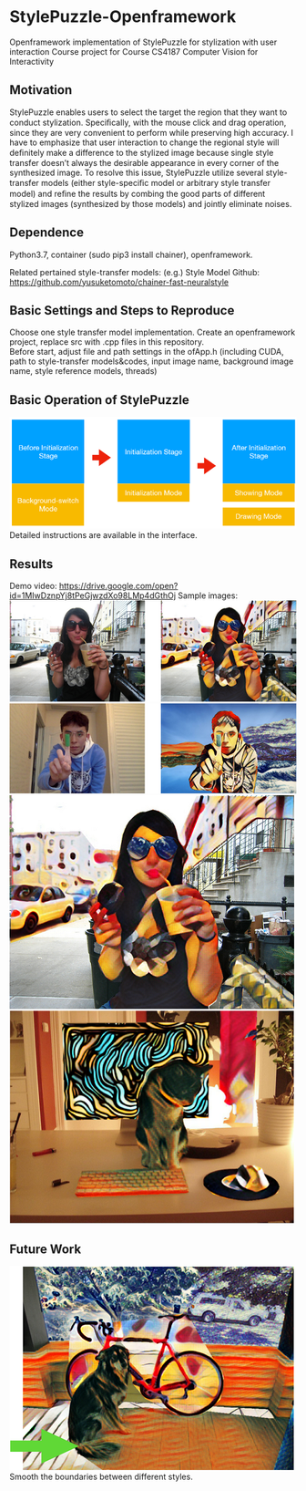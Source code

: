 # StylePuzzle-Openframework
Openframework implementation of StylePuzzle for stylization with user interaction
Course project for Course CS4187 Computer Vision for Interactivity

## Motivation
StylePuzzle enables users to select the target the region that they want to conduct stylization. Speciﬁcally, with the mouse click and drag operation, since they are very convenient to perform while preserving high accuracy. I have to emphasize that user interaction to change the regional style will deﬁnitely make a difference to the stylized image because single style transfer doesn’t always the desirable appearance in every corner of the synthesized image. To resolve this issue, StylePuzzle utilize several style-transfer models (either style-speciﬁc model or arbitrary style transfer model) and reﬁne the results by combing the good parts of different stylized images (synthesized by those models) and jointly eliminate noises.

## Dependence
Python3.7, container (sudo pip3 install chainer), openframework.

Related pertained style-transfer models: (e.g.)
Style Model Github: https://github.com/yusuketomoto/chainer-fast-neuralstyle 

## Basic Settings and Steps to Reproduce
Choose one style transfer model implementation.
Create an openframework project, replace src with .cpp files in this repository.  
Before start, adjust file and path settings in the ofApp.h (including CUDA, path to style-transfer models&codes, input image name, background image name, style reference models, threads)

## Basic Operation of StylePuzzle
![](flowchart.png)
Detailed instructions are available in the interface.

## Results
Demo video: https://drive.google.com/open?id=1MIwDznpYj8tPeGjwzdXo98LMp4dGthOj
Sample images:
![](compare1.png)
![](compare2.png)
![](result1.png)
![](result2.png)

## Future Work
![](limitation.png)
 Smooth the boundaries between different styles.

